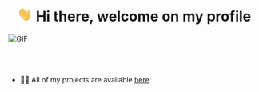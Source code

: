 

<h1 align="center"><img src="https://raw.githubusercontent.com/ABSphreak/ABSphreak/master/gifs/Hi.gif" width="30px" /> Hi there, welcome on my profile </h1>

<div>
<img align="left" alt="GIF" src="https://appstickers-cdn.appadvice.com/838500730/840554602/316be16efe02a75905b6a1a114c721b2-2.gif" />
</div>

<br>
<br>
<br>
<br>

  <div>

- 👨‍💻 All of my projects are available  [here](https://github.com/wlhmmxrtz?tab=repositories)

</div>
<br>
<br>
<br>
<br>
<br>
</br>
</br>
</br>
</br>
</br>

